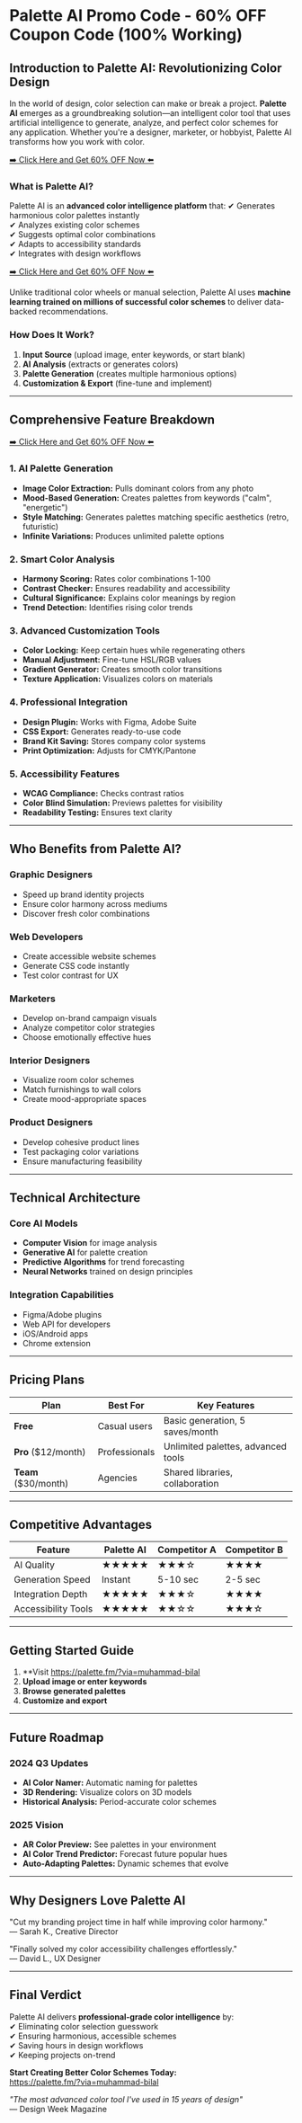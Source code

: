 # Palette AI Promo Code - 60% OFF Coupon Code (100% Working)

## **Introduction to Palette AI: Revolutionizing Color Design**

In the world of design, color selection can make or break a project. **Palette AI** emerges as a groundbreaking solution—an intelligent color tool that uses artificial intelligence to generate, analyze, and perfect color schemes for any application. Whether you're a designer, marketer, or hobbyist, Palette AI transforms how you work with color.

[➡️ Click Here and Get 60% OFF Now ⬅️](https://palette.fm/?via=muhammad-bilal)

### **What is Palette AI?**
Palette AI is an **advanced color intelligence platform** that:
✔ Generates harmonious color palettes instantly  
✔ Analyzes existing color schemes  
✔ Suggests optimal color combinations  
✔ Adapts to accessibility standards  
✔ Integrates with design workflows  

[➡️ Click Here and Get 60% OFF Now ⬅️](https://palette.fm/?via=muhammad-bilal)

Unlike traditional color wheels or manual selection, Palette AI uses **machine learning trained on millions of successful color schemes** to deliver data-backed recommendations.

### **How Does It Work?**
1. **Input Source** (upload image, enter keywords, or start blank)  
2. **AI Analysis** (extracts or generates colors)  
3. **Palette Generation** (creates multiple harmonious options)  
4. **Customization & Export** (fine-tune and implement)  

---

## **Comprehensive Feature Breakdown**

[➡️ Click Here and Get 60% OFF Now ⬅️](https://palette.fm/?via=muhammad-bilal)

### **1. AI Palette Generation**
- **Image Color Extraction:** Pulls dominant colors from any photo  
- **Mood-Based Generation:** Creates palettes from keywords ("calm", "energetic")  
- **Style Matching:** Generates palettes matching specific aesthetics (retro, futuristic)  
- **Infinite Variations:** Produces unlimited palette options  

### **2. Smart Color Analysis**
- **Harmony Scoring:** Rates color combinations 1-100  
- **Contrast Checker:** Ensures readability and accessibility  
- **Cultural Significance:** Explains color meanings by region  
- **Trend Detection:** Identifies rising color trends  

### **3. Advanced Customization Tools**
- **Color Locking:** Keep certain hues while regenerating others  
- **Manual Adjustment:** Fine-tune HSL/RGB values  
- **Gradient Generator:** Creates smooth color transitions  
- **Texture Application:** Visualizes colors on materials  

### **4. Professional Integration**
- **Design Plugin:** Works with Figma, Adobe Suite  
- **CSS Export:** Generates ready-to-use code  
- **Brand Kit Saving:** Stores company color systems  
- **Print Optimization:** Adjusts for CMYK/Pantone  

### **5. Accessibility Features**
- **WCAG Compliance:** Checks contrast ratios  
- **Color Blind Simulation:** Previews palettes for visibility  
- **Readability Testing:** Ensures text clarity  

---

## **Who Benefits from Palette AI?**

### **Graphic Designers**
- Speed up brand identity projects  
- Ensure color harmony across mediums  
- Discover fresh color combinations  

### **Web Developers**
- Create accessible website schemes  
- Generate CSS code instantly  
- Test color contrast for UX  

### **Marketers**
- Develop on-brand campaign visuals  
- Analyze competitor color strategies  
- Choose emotionally effective hues  

### **Interior Designers**
- Visualize room color schemes  
- Match furnishings to wall colors  
- Create mood-appropriate spaces  

### **Product Designers**
- Develop cohesive product lines  
- Test packaging color variations  
- Ensure manufacturing feasibility  

---

## **Technical Architecture**

### **Core AI Models**
- **Computer Vision** for image analysis  
- **Generative AI** for palette creation  
- **Predictive Algorithms** for trend forecasting  
- **Neural Networks** trained on design principles  

### **Integration Capabilities**
- Figma/Adobe plugins  
- Web API for developers  
- iOS/Android apps  
- Chrome extension  

---

## **Pricing Plans**

| Plan | Best For | Key Features |
|------|----------|-------------|
| **Free** | Casual users | Basic generation, 5 saves/month |
| **Pro** ($12/month) | Professionals | Unlimited palettes, advanced tools |
| **Team** ($30/month) | Agencies | Shared libraries, collaboration |

---

## **Competitive Advantages**

| Feature | Palette AI | Competitor A | Competitor B |
|---------|-----------|-------------|-------------|
| AI Quality | ★★★★★ | ★★★☆ | ★★★★ |
| Generation Speed | Instant | 5-10 sec | 2-5 sec |
| Integration Depth | ★★★★★ | ★★★☆ | ★★★★ |
| Accessibility Tools | ★★★★★ | ★★☆☆ | ★★★☆ |

---

## **Getting Started Guide**

1. **Visit https://palette.fm/?via=muhammad-bilal
2. **Upload image or enter keywords**  
3. **Browse generated palettes**  
4. **Customize and export**  

---

## **Future Roadmap**

### **2024 Q3 Updates**
- **AI Color Namer:** Automatic naming for palettes  
- **3D Rendering:** Visualize colors on 3D models  
- **Historical Analysis:** Period-accurate color schemes  

### **2025 Vision**
- **AR Color Preview:** See palettes in your environment  
- **AI Color Trend Predictor:** Forecast future popular hues  
- **Auto-Adapting Palettes:** Dynamic schemes that evolve  

---

## **Why Designers Love Palette AI**

"Cut my branding project time in half while improving color harmony."  
— Sarah K., Creative Director  

"Finally solved my color accessibility challenges effortlessly."  
— David L., UX Designer  

---

## **Final Verdict**

Palette AI delivers **professional-grade color intelligence** by:  
✔ Eliminating color selection guesswork  
✔ Ensuring harmonious, accessible schemes  
✔ Saving hours in design workflows  
✔ Keeping projects on-trend  

**Start Creating Better Color Schemes Today:**  
https://palette.fm/?via=muhammad-bilal

*"The most advanced color tool I've used in 15 years of design"*  
— Design Week Magazine
